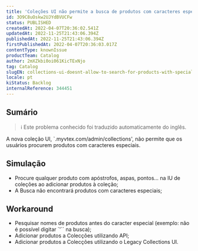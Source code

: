 ```yaml
---
title: 'Coleções UI não permite a busca de produtos com caracteres especiais'
id: 3O9C8uOskw2UJYdBVUCFw
status: PUBLISHED
createdAt: 2022-04-07T20:36:02.541Z
updatedAt: 2022-11-25T21:43:06.394Z
publishedAt: 2022-11-25T21:43:06.394Z
firstPublishedAt: 2022-04-07T20:36:03.017Z
contentType: knownIssue
productTeam: Catalog
author: 2mXZkbi0oi061KicTExNjo
tag: Catalog
slugEN: collections-ui-doesnt-allow-to-search-for-products-with-special-characters
locale: pt
kiStatus: Backlog
internalReference: 344451
---
```


## Sumário

>ℹ️ Este problema conhecido foi traduzido automaticamente do inglês.


A nova coleção UI, `.myvtex.com/admin/collections', não permite que os usuários procurem produtos com caracteres especiais.



## Simulação



- Procure qualquer produto com apóstrofos, aspas, pontos... na IU de coleções ao adicionar produtos à coleção;
- A Busca não encontrará produtos com caracteres especiais;



## Workaround


- Pesquisar nomes de produtos antes do caracter especial (exemplo: não é possível digitar `'`` na busca);
- Adicionar produtos a Colecções utilizando API;
- Adicionar produtos a Colecções utilizando o Legacy Collections UI.

